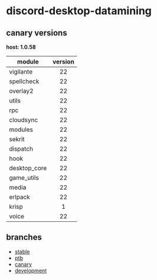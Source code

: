 # discord-desktop-datamining

## canary versions

**host: 1.0.58**

| module | version |
| ------ | :-----: |
| vigilante | 22 |
| spellcheck | 22 |
| overlay2 | 22 |
| utils | 22 |
| rpc | 22 |
| cloudsync | 22 |
| modules | 22 |
| sekrit | 22 |
| dispatch | 22 |
| hook | 22 |
| desktop_core | 22 |
| game_utils | 22 |
| media | 22 |
| erlpack | 22 |
| krisp | 1 |
| voice | 22 |

## branches

- [stable](https://github.com/OpenAsar/discord-desktop-datamining/tree/stable)
- [ptb](https://github.com/OpenAsar/discord-desktop-datamining/tree/ptb)
- [canary](https://github.com/OpenAsar/discord-desktop-datamining/tree/canary)
- [development](https://github.com/OpenAsar/discord-desktop-datamining/tree/development)